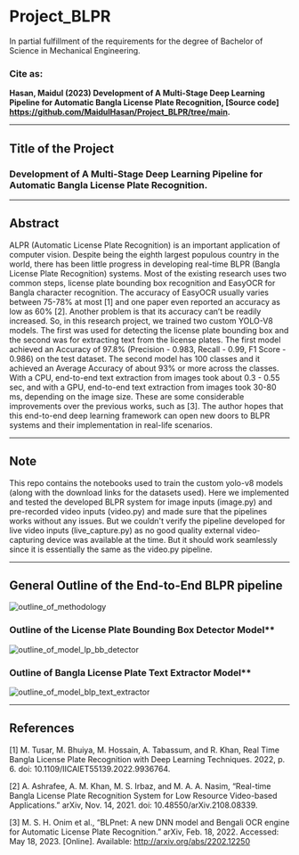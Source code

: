 # Project_BLPR 
In partial fulfillment of the requirements for the degree of Bachelor of Science in Mechanical Engineering.

### Cite as: 
**Hasan, Maidul (2023) Development of A Multi-Stage Deep Learning Pipeline for Automatic Bangla License Plate Recognition, [Source code] https://github.com/MaidulHasan/Project_BLPR/tree/main.**

---------------------------------
## Title of the Project
### Development of A Multi-Stage Deep Learning Pipeline for Automatic Bangla License Plate Recognition.

-----------------------------------
## Abstract 

ALPR (Automatic License Plate Recognition) is an important application of computer vision. Despite being the eighth largest populous country in the world, there has been little progress in developing real-time BLPR (Bangla License Plate Recognition) systems. Most of the existing research uses two common steps, license plate bounding box recognition and EasyOCR for Bangla character recognition. The accuracy of EasyOCR usually varies between 75-78% at most [1] and one paper even reported an accuracy as low as 60% [2]. Another problem is that its accuracy can’t be readily increased. So, in this research project, we trained two custom YOLO-V8 models. The first was used for detecting the license plate bounding box and the second was for extracting text from the license plates. The first model achieved an Accuracy of 97.8% (Precision - 0.983, Recall - 0.99, F1 Score - 0.986) on the test dataset. The second model has 100 classes and it achieved an Average Accuracy of about 93% or more across the classes. With a CPU, end-to-end text extraction from images took about 0.3 - 0.55 sec, and with a GPU, end-to-end text extraction from images took 30-80 ms, depending on the image size. These are some considerable improvements over the previous works, such as [3]. The author hopes that this end-to-end deep learning framework can open new doors to BLPR systems and their implementation in real-life scenarios.

-------------------------------
## Note

This repo contains the notebooks used to train the custom yolo-v8 models (along with the download links for the datasets used). Here we implemented and tested the developed BLPR system for image inputs (image.py) and pre-recorded video inputs (video.py) and made sure that the pipelines works without any issues. But we couldn't verify the pipeline developed for live video inputs (live_capture.py) as no good quality external video-capturing device was available at the time. But it should work seamlessly since it is essentially the same as the video.py pipeline.

--------------------------------------

## General Outline of the End-to-End BLPR pipeline

![outline_of_methodology](https://github.com/MaidulHasan/Project_BLPR/assets/71931144/936b928e-cbab-4714-a33d-97cc861eb652)

### Outline of the License Plate Bounding Box Detector Model**

![outline_of_model_lp_bb_detector](https://github.com/MaidulHasan/Project_BLPR/assets/71931144/569a02ec-6094-4764-8d1e-b21e9e54eb43)

### Outline of Bangla License Plate Text Extractor Model**

![outline_of_model_blp_text_extractor](https://github.com/MaidulHasan/Project_BLPR/assets/71931144/f8dfccb1-de26-43ce-9947-cd615f836e59)

---------------------------------------
## References

[1] M. Tusar, M. Bhuiya, M. Hossain, A. Tabassum, and R. Khan, Real Time Bangla License Plate Recognition with Deep Learning Techniques. 2022, p. 6. doi: 10.1109/IICAIET55139.2022.9936764.

[2] A. Ashrafee, A. M. Khan, M. S. Irbaz, and M. A. A. Nasim, “Real-time Bangla License Plate Recognition System for Low Resource Video-based Applications.” arXiv, Nov. 14, 2021. doi: 10.48550/arXiv.2108.08339.

[3] M. S. H. Onim et al., “BLPnet: A new DNN model and Bengali OCR engine for Automatic License Plate Recognition.” arXiv, Feb. 18, 2022. Accessed: May 18, 2023. [Online]. Available: http://arxiv.org/abs/2202.12250
